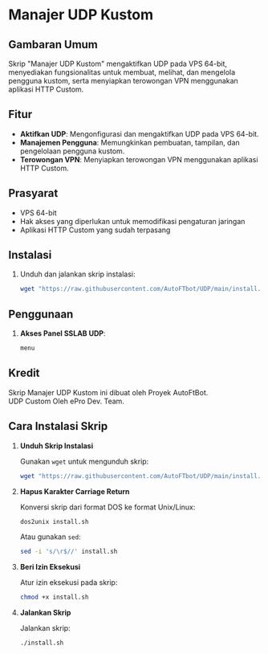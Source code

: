 # Manajer UDP Kustom

## Gambaran Umum

Skrip "Manajer UDP Kustom" mengaktifkan UDP pada VPS 64-bit, menyediakan fungsionalitas untuk membuat, melihat, dan mengelola pengguna kustom, serta menyiapkan terowongan VPN menggunakan aplikasi HTTP Custom.

## Fitur

- **Aktifkan UDP**: Mengonfigurasi dan mengaktifkan UDP pada VPS 64-bit.
- **Manajemen Pengguna**: Memungkinkan pembuatan, tampilan, dan pengelolaan pengguna kustom.
- **Terowongan VPN**: Menyiapkan terowongan VPN menggunakan aplikasi HTTP Custom.

## Prasyarat

- VPS 64-bit
- Hak akses yang diperlukan untuk memodifikasi pengaturan jaringan
- Aplikasi HTTP Custom yang sudah terpasang

## Instalasi

1. Unduh dan jalankan skrip instalasi:
    ```sh
    wget "https://raw.githubusercontent.com/AutoFTbot/UDP/main/install.sh" -O install.sh && chmod +x install.sh && bash install.sh
    ```

## Penggunaan

1. **Akses Panel SSLAB UDP**:
    ```sh
    menu
    ```

## Kredit

Skrip Manajer UDP Kustom ini dibuat oleh Proyek AutoFtBot.  
UDP Custom Oleh ePro Dev. Team.

## Cara Instalasi Skrip

1. **Unduh Skrip Instalasi**

   Gunakan `wget` untuk mengunduh skrip:
    ```sh
    wget "https://raw.githubusercontent.com/AutoFTbot/UDP/main/install.sh" -O install.sh
    ```

2. **Hapus Karakter Carriage Return**

   Konversi skrip dari format DOS ke format Unix/Linux:
    ```sh
    dos2unix install.sh
    ```
   Atau gunakan `sed`:
    ```sh
    sed -i 's/\r$//' install.sh
    ```

3. **Beri Izin Eksekusi**

   Atur izin eksekusi pada skrip:
    ```sh
    chmod +x install.sh
    ```

4. **Jalankan Skrip**

   Jalankan skrip:
    ```sh
    ./install.sh
    ```

